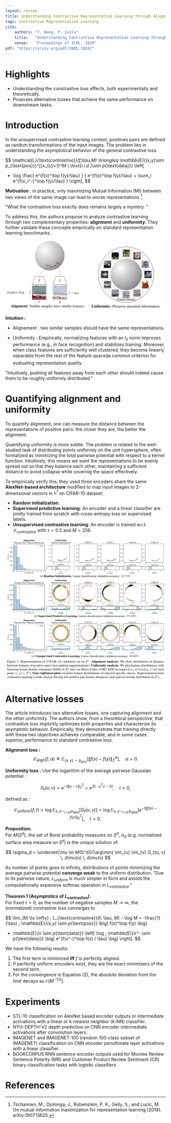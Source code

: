 ```yaml
---
layout: review
title: Understanding Contrastive Representation Learning through Alignment and Uniformity on the Hypersphere
tags: Contrastive Representation Learning
cite:
    authors: "T. Wang, P. Isola"
    title:   "Understanding Contrastive Representation Learning through Alignment and Uniformity on the Hypersphere"
    venue:   "Proceedings of ICML, 2020"
pdf: "https://arxiv.org/pdf/2005.10242"
---
```


# Highlights

- Understanding the constrastive loss effects, both experimentally and theoretically.
- Proposes alternative losses that achieve the same performance on downstream tasks.

# Introduction

In the unsupervised contrastive learning context, positives pairs are defined as random transformations of the input images. The problem lies in understanding the asymptotical behavior of the general contrastive loss.

$$
\mathcal{L}_{\text{contrastive}}(f;\tau,M) \triangleq
\mathbb{E}_{(x,y)\sim p_{\text{pos}}}^{\{x_i\}_{i=1}^M \ \text{i.i.d.}\sim p_{\text{data}}}
\left[
  - \log
  \frac{ e^{f(x)^\top f(y)/\tau} }
       { e^{f(x)^\top f(y)/\tau} + \sum_i e^{f(x_i^-)^\top f(y)/\tau} }
\right],
$$


**Motivation** : in practice, only maximizing Mutual Information (MI) between two views of the same image can lead to worse representations [^1].

"What the contrastive loss exactly does remains largely a mystery. "

To address this, the authors propose to analyze contrastive learning through two complementary properties: **alignment** and **uniformity**. They further validate these concepts empirically on standard representation learning benchmarks.

![Wanted Properties](/collections/images/understanding_contrastive/properties.jpg)

**Intuition :**

- Alignement : two similar samples should have the same representations.

- Uniformity : Empirically, normalizing features with an $l_2$ norm improves performance (e.g., in face recognition) and stabilizes training. Moreover, when class features are sufficiently well clustered, they become linearly separable from the rest of the feature spaceâa common criterion for evaluating representation quality.

"Intuitively, pushing all features away from each other should indeed cause them to be roughly uniformly distributed."

# Quantifying alignment and uniformity

To quantify alignment, one can measure the distance between the representations of positive pairs: the closer they are, the better the alignment.

Quantifying uniformity is more subtle. The problem is related to the well-studied task of distributing points uniformly on the unit hypersphere, often formalized as minimizing the total pairwise potential with respect to a kernel function. Intuitively, this means we want the representations to be evenly spread out so that they balance each other, maintaining a sufficient distance to avoid collapse while covering the space effectively.


To empirically verify this, they used three encoders share the same **AlexNet-based architecture** modified to map input images to 2-dimensional vectors in $\mathbb{S}^1$ on CIFAR-10 dataset:

- **Random initialization**.  
- **Supervised predictive learning**: An encoder and a linear classifier are jointly trained from scratch with cross-entropy loss on supervised labels.  
- **Unsupervised contrastive learning**: An encoder is trained w.r.t. $\mathcal{L}_{\text{contrastive}}$ with $\tau = 0.5$ and $M = 256$.  


![Experiments](/collections/images/understanding_contrastive/results1.jpg)

# Alternative losses

The article introduces two alternative losses, one capturing alignment and the other uniformity. The authors show, from a theoretical perspective, that contrastive loss implicitly optimizes both properties and characterize its asymptotic behavior. Empirically, they demonstrate that training directly with these two objectives achieves comparable, and in some cases superior, performance to standard contrastive loss.


**Alignment loss :**
$$
\mathcal{L}_{\text{align}}(f;\alpha) \triangleq
\mathbb{E}_{(x,y)\sim p_{\text{pos}}}
\left[ \| f(x) - f(y) \|_2^{\alpha} \right],
\quad \alpha > 0.
$$


**Uniformity loss :**  Use the logarithm of the average pairwise Gaussian potential :

$$
G_t(u, v) = e^{-t \|u-v\|^2_2} = e^{2t \cdot u^T v - 2t}, \quad t > 0,
$$

defined as :

$$
\mathcal{L}_{\text{uniform}}(f; t) = \log \mathbb{E}_{x, y \sim_{\text{i.i.d.}} p_{\text{data}}} \big[ G_t(u, v) \big]
= \log \mathbb{E}_{x, y \sim_{\text{i.i.d.}} p_{\text{data}}} \big[ e^{-t \| f(x) - f(y) \|_2^2} \big], \quad t > 0.
$$


**Proposition.**  
For $M(S^d)$, the set of Borel probability measures on $S^d$, $\sigma_d$ (e.g. normalized surface area measure on $S^d$) is the unique solution of:

$$
\sigma_d = \underset{\mu \in M(S^d)}{\arg\min} \int_{u} \int_{v} G_t(u, v) \, d\mu(u) \, d\mu(v)
$$


As number of points goes to infinity, distributions of points minimizing the average pairwise potential **converge weak** to the uniform distribution. "Due to its pairwise nature, $L_{uniform}$ is much simpler in form and avoids the computationally expensive softmax operation in $L_{contrastive}$."

**Theorem 1 (Asymptotics of $L_{\text{contrastive}}$).**  
For fixed $\tau > 0$, as the number of negative samples $M \to \infty$, the (normalized) contrastive loss converges to  

$$
\lim_{M \to \infty} \; L_{\text{contrastive}}(f; \tau, M) - \log M
= -\frac{1}{\tau} \; \mathbb{E}_{(x,y) \sim p_{\text{pos}}} \big[ f(x)^\top f(y) \big]
+ \mathbb{E}_{x \sim p_{\text{data}}} \left[
    \log \; \mathbb{E}_{x^- \sim p_{\text{data}}}
    \big[ e^{f(x^-)^\top f(x) / \tau} \big]
\right].
$$

We have the following results:

1. The first term is minimized **iff** $f$ is perfectly aligned.  
2. If perfectly uniform encoders exist, they are the exact minimizers of the second term.  
3. For the convergence in Equation (2), the absolute deviation from the limit decays as $\mathcal{O}(M^{-1/2})$.



# Experiments



- STL-10 classification on AlexNet based encoder outputs or intermediate activations with a linear or k-nearest neighbor (k-NN) classifier.
- NYU-DEPTH-V2 depth prediction on CNN encoder intermediate activations after convolution layers.
- IMAGENET and IMAGENET-100 (random 100-class subset of IMAGENET) classification on CNN encoder penultimate layer activations with a linear classifier.
- BOOKCORPUS RNN sentence encoder outputs used for Moview Review Sentence Polarity (MR) and Customer Product Review Sentiment (CR) binary classification tasks with logisitc classifiers










# References

[^1]: Tschannen, M., Djolonga, J., Rubenstein, P. K., Gelly, S., and Lucic, M. On mutual information maximization for representation learning (2019). arXiv:1907.13625.